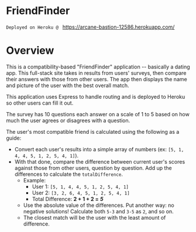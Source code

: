 # FriendFinder

`Deployed on Heroku @ ` https://arcane-bastion-12586.herokuapp.com/

# Overview
This is a compatibility-based "FriendFinder" application -- basically a dating app. This full-stack site takes in results from users' surveys, then compare their answers with those from other users. The app then displays the name and picture of the user with the best overall match.

This application uses Express to handle routing and is deployed to Heroku so other users can fill it out.

The survey has 10 questions each answer on a scale of 1 to 5 based on how much the user agrees or disagrees with a question.

The user's most compatible friend is calculated using the following as a guide:

  * Convert each user's results into a simple array of numbers (ex: `[5, 1, 4, 4, 5, 1, 2, 5, 4, 1]`).
  * With that done, compare the difference between current user's scores against those from other users, question by question. Add up the differences to calculate the `totalDifference`.
      * Example:
        * User 1: `[5, 1, 4, 4, 5, 1, 2, 5, 4, 1]`
        * User 2: `[3, 2, 6, 4, 5, 1, 2, 5, 4, 1]`
        * Total Difference: **2 + 1 + 2 =** **_5_**
    * Use the absolute value of the differences. Put another way: no negative solutions! Calculate both `5-3` and `3-5` as `2`, and so on.
    * The closest match will be the user with the least amount of difference.